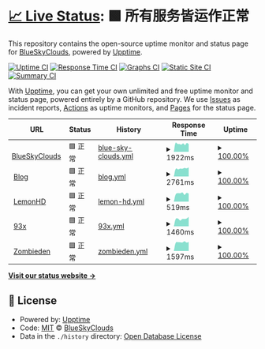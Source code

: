 # [📈 Live Status](https://status.blueskyclouds.com): <!--live status--> **🟩 所有服务皆运作正常**

This repository contains the open-source uptime monitor and status page for [BlueSkyClouds](https://blueskyclouds.com), powered by [Upptime](https://github.com/upptime/upptime).

[![Uptime CI](https://github.com/BlueSkyClouds/StatusSite/workflows/Uptime%20CI/badge.svg)](https://github.com/BlueSkyClouds/StatusSite/actions?query=workflow%3A%22Uptime+CI%22)
[![Response Time CI](https://github.com/BlueSkyClouds/StatusSite/workflows/Response%20Time%20CI/badge.svg)](https://github.com/BlueSkyClouds/StatusSite/actions?query=workflow%3A%22Response+Time+CI%22)
[![Graphs CI](https://github.com/BlueSkyClouds/StatusSite/workflows/Graphs%20CI/badge.svg)](https://github.com/BlueSkyClouds/StatusSite/actions?query=workflow%3A%22Graphs+CI%22)
[![Static Site CI](https://github.com/BlueSkyClouds/StatusSite/workflows/Static%20Site%20CI/badge.svg)](https://github.com/BlueSkyClouds/StatusSite/actions?query=workflow%3A%22Static+Site+CI%22)
[![Summary CI](https://github.com/BlueSkyClouds/StatusSite/workflows/Summary%20CI/badge.svg)](https://github.com/BlueSkyClouds/StatusSite/actions?query=workflow%3A%22Summary+CI%22)

With [Upptime](https://upptime.js.org), you can get your own unlimited and free uptime monitor and status page, powered entirely by a GitHub repository. We use [Issues](https://github.com/BlueSkyClouds/StatusSite/issues) as incident reports, [Actions](https://github.com/BlueSkyClouds/StatusSite/actions) as uptime monitors, and [Pages](https://status.blueskyclouds.com) for the status page.

<!--start: status pages-->
<!-- This summary is generated by Upptime (https://github.com/upptime/upptime) -->
<!-- Do not edit this manually, your changes will be overwritten -->
<!-- prettier-ignore -->
| URL | Status | History | Response Time | Uptime |
| --- | ------ | ------- | ------------- | ------ |
| <img alt="" src="https://favicons.githubusercontent.com/blueskyclouds.com" height="13"> [BlueSkyClouds](https://blueskyclouds.com) | 🟩 正常 | [blue-sky-clouds.yml](https://github.com/BlueSkyClouds/StatusSite/commits/HEAD/history/blue-sky-clouds.yml) | <details><summary><img alt="Response time graph" src="./graphs/blue-sky-clouds/response-time-week.png" height="20"> 1922ms</summary><br><a href="https://status.blueskyclouds.com/history/blue-sky-clouds"><img alt="Response time 1781" src="https://img.shields.io/endpoint?url=https%3A%2F%2Fraw.githubusercontent.com%2FBlueSkyClouds%2FStatusSite%2FHEAD%2Fapi%2Fblue-sky-clouds%2Fresponse-time.json"></a><br><a href="https://status.blueskyclouds.com/history/blue-sky-clouds"><img alt="24-hour response time 1814" src="https://img.shields.io/endpoint?url=https%3A%2F%2Fraw.githubusercontent.com%2FBlueSkyClouds%2FStatusSite%2FHEAD%2Fapi%2Fblue-sky-clouds%2Fresponse-time-day.json"></a><br><a href="https://status.blueskyclouds.com/history/blue-sky-clouds"><img alt="7-day response time 1922" src="https://img.shields.io/endpoint?url=https%3A%2F%2Fraw.githubusercontent.com%2FBlueSkyClouds%2FStatusSite%2FHEAD%2Fapi%2Fblue-sky-clouds%2Fresponse-time-week.json"></a><br><a href="https://status.blueskyclouds.com/history/blue-sky-clouds"><img alt="30-day response time 1873" src="https://img.shields.io/endpoint?url=https%3A%2F%2Fraw.githubusercontent.com%2FBlueSkyClouds%2FStatusSite%2FHEAD%2Fapi%2Fblue-sky-clouds%2Fresponse-time-month.json"></a><br><a href="https://status.blueskyclouds.com/history/blue-sky-clouds"><img alt="1-year response time 1781" src="https://img.shields.io/endpoint?url=https%3A%2F%2Fraw.githubusercontent.com%2FBlueSkyClouds%2FStatusSite%2FHEAD%2Fapi%2Fblue-sky-clouds%2Fresponse-time-year.json"></a></details> | <details><summary><a href="https://status.blueskyclouds.com/history/blue-sky-clouds">100.00%</a></summary><a href="https://status.blueskyclouds.com/history/blue-sky-clouds"><img alt="All-time uptime 100.00%" src="https://img.shields.io/endpoint?url=https%3A%2F%2Fraw.githubusercontent.com%2FBlueSkyClouds%2FStatusSite%2FHEAD%2Fapi%2Fblue-sky-clouds%2Fuptime.json"></a><br><a href="https://status.blueskyclouds.com/history/blue-sky-clouds"><img alt="24-hour uptime 100.00%" src="https://img.shields.io/endpoint?url=https%3A%2F%2Fraw.githubusercontent.com%2FBlueSkyClouds%2FStatusSite%2FHEAD%2Fapi%2Fblue-sky-clouds%2Fuptime-day.json"></a><br><a href="https://status.blueskyclouds.com/history/blue-sky-clouds"><img alt="7-day uptime 100.00%" src="https://img.shields.io/endpoint?url=https%3A%2F%2Fraw.githubusercontent.com%2FBlueSkyClouds%2FStatusSite%2FHEAD%2Fapi%2Fblue-sky-clouds%2Fuptime-week.json"></a><br><a href="https://status.blueskyclouds.com/history/blue-sky-clouds"><img alt="30-day uptime 100.00%" src="https://img.shields.io/endpoint?url=https%3A%2F%2Fraw.githubusercontent.com%2FBlueSkyClouds%2FStatusSite%2FHEAD%2Fapi%2Fblue-sky-clouds%2Fuptime-month.json"></a><br><a href="https://status.blueskyclouds.com/history/blue-sky-clouds"><img alt="1-year uptime 100.00%" src="https://img.shields.io/endpoint?url=https%3A%2F%2Fraw.githubusercontent.com%2FBlueSkyClouds%2FStatusSite%2FHEAD%2Fapi%2Fblue-sky-clouds%2Fuptime-year.json"></a></details>
| <img alt="" src="https://favicons.githubusercontent.com/blog.blueskyclouds.com" height="13"> [Blog](https://blog.blueskyclouds.com) | 🟩 正常 | [blog.yml](https://github.com/BlueSkyClouds/StatusSite/commits/HEAD/history/blog.yml) | <details><summary><img alt="Response time graph" src="./graphs/blog/response-time-week.png" height="20"> 2761ms</summary><br><a href="https://status.blueskyclouds.com/history/blog"><img alt="Response time 2568" src="https://img.shields.io/endpoint?url=https%3A%2F%2Fraw.githubusercontent.com%2FBlueSkyClouds%2FStatusSite%2FHEAD%2Fapi%2Fblog%2Fresponse-time.json"></a><br><a href="https://status.blueskyclouds.com/history/blog"><img alt="24-hour response time 2394" src="https://img.shields.io/endpoint?url=https%3A%2F%2Fraw.githubusercontent.com%2FBlueSkyClouds%2FStatusSite%2FHEAD%2Fapi%2Fblog%2Fresponse-time-day.json"></a><br><a href="https://status.blueskyclouds.com/history/blog"><img alt="7-day response time 2761" src="https://img.shields.io/endpoint?url=https%3A%2F%2Fraw.githubusercontent.com%2FBlueSkyClouds%2FStatusSite%2FHEAD%2Fapi%2Fblog%2Fresponse-time-week.json"></a><br><a href="https://status.blueskyclouds.com/history/blog"><img alt="30-day response time 2721" src="https://img.shields.io/endpoint?url=https%3A%2F%2Fraw.githubusercontent.com%2FBlueSkyClouds%2FStatusSite%2FHEAD%2Fapi%2Fblog%2Fresponse-time-month.json"></a><br><a href="https://status.blueskyclouds.com/history/blog"><img alt="1-year response time 2568" src="https://img.shields.io/endpoint?url=https%3A%2F%2Fraw.githubusercontent.com%2FBlueSkyClouds%2FStatusSite%2FHEAD%2Fapi%2Fblog%2Fresponse-time-year.json"></a></details> | <details><summary><a href="https://status.blueskyclouds.com/history/blog">100.00%</a></summary><a href="https://status.blueskyclouds.com/history/blog"><img alt="All-time uptime 100.00%" src="https://img.shields.io/endpoint?url=https%3A%2F%2Fraw.githubusercontent.com%2FBlueSkyClouds%2FStatusSite%2FHEAD%2Fapi%2Fblog%2Fuptime.json"></a><br><a href="https://status.blueskyclouds.com/history/blog"><img alt="24-hour uptime 100.00%" src="https://img.shields.io/endpoint?url=https%3A%2F%2Fraw.githubusercontent.com%2FBlueSkyClouds%2FStatusSite%2FHEAD%2Fapi%2Fblog%2Fuptime-day.json"></a><br><a href="https://status.blueskyclouds.com/history/blog"><img alt="7-day uptime 100.00%" src="https://img.shields.io/endpoint?url=https%3A%2F%2Fraw.githubusercontent.com%2FBlueSkyClouds%2FStatusSite%2FHEAD%2Fapi%2Fblog%2Fuptime-week.json"></a><br><a href="https://status.blueskyclouds.com/history/blog"><img alt="30-day uptime 100.00%" src="https://img.shields.io/endpoint?url=https%3A%2F%2Fraw.githubusercontent.com%2FBlueSkyClouds%2FStatusSite%2FHEAD%2Fapi%2Fblog%2Fuptime-month.json"></a><br><a href="https://status.blueskyclouds.com/history/blog"><img alt="1-year uptime 100.00%" src="https://img.shields.io/endpoint?url=https%3A%2F%2Fraw.githubusercontent.com%2FBlueSkyClouds%2FStatusSite%2FHEAD%2Fapi%2Fblog%2Fuptime-year.json"></a></details>
| <img alt="" src="https://favicons.githubusercontent.com/lemonhd.org" height="13"> [LemonHD](https://lemonhd.org) | 🟩 正常 | [lemon-hd.yml](https://github.com/BlueSkyClouds/StatusSite/commits/HEAD/history/lemon-hd.yml) | <details><summary><img alt="Response time graph" src="./graphs/lemon-hd/response-time-week.png" height="20"> 519ms</summary><br><a href="https://status.blueskyclouds.com/history/lemon-hd"><img alt="Response time 660" src="https://img.shields.io/endpoint?url=https%3A%2F%2Fraw.githubusercontent.com%2FBlueSkyClouds%2FStatusSite%2FHEAD%2Fapi%2Flemon-hd%2Fresponse-time.json"></a><br><a href="https://status.blueskyclouds.com/history/lemon-hd"><img alt="24-hour response time 405" src="https://img.shields.io/endpoint?url=https%3A%2F%2Fraw.githubusercontent.com%2FBlueSkyClouds%2FStatusSite%2FHEAD%2Fapi%2Flemon-hd%2Fresponse-time-day.json"></a><br><a href="https://status.blueskyclouds.com/history/lemon-hd"><img alt="7-day response time 519" src="https://img.shields.io/endpoint?url=https%3A%2F%2Fraw.githubusercontent.com%2FBlueSkyClouds%2FStatusSite%2FHEAD%2Fapi%2Flemon-hd%2Fresponse-time-week.json"></a><br><a href="https://status.blueskyclouds.com/history/lemon-hd"><img alt="30-day response time 611" src="https://img.shields.io/endpoint?url=https%3A%2F%2Fraw.githubusercontent.com%2FBlueSkyClouds%2FStatusSite%2FHEAD%2Fapi%2Flemon-hd%2Fresponse-time-month.json"></a><br><a href="https://status.blueskyclouds.com/history/lemon-hd"><img alt="1-year response time 660" src="https://img.shields.io/endpoint?url=https%3A%2F%2Fraw.githubusercontent.com%2FBlueSkyClouds%2FStatusSite%2FHEAD%2Fapi%2Flemon-hd%2Fresponse-time-year.json"></a></details> | <details><summary><a href="https://status.blueskyclouds.com/history/lemon-hd">100.00%</a></summary><a href="https://status.blueskyclouds.com/history/lemon-hd"><img alt="All-time uptime 100.00%" src="https://img.shields.io/endpoint?url=https%3A%2F%2Fraw.githubusercontent.com%2FBlueSkyClouds%2FStatusSite%2FHEAD%2Fapi%2Flemon-hd%2Fuptime.json"></a><br><a href="https://status.blueskyclouds.com/history/lemon-hd"><img alt="24-hour uptime 100.00%" src="https://img.shields.io/endpoint?url=https%3A%2F%2Fraw.githubusercontent.com%2FBlueSkyClouds%2FStatusSite%2FHEAD%2Fapi%2Flemon-hd%2Fuptime-day.json"></a><br><a href="https://status.blueskyclouds.com/history/lemon-hd"><img alt="7-day uptime 100.00%" src="https://img.shields.io/endpoint?url=https%3A%2F%2Fraw.githubusercontent.com%2FBlueSkyClouds%2FStatusSite%2FHEAD%2Fapi%2Flemon-hd%2Fuptime-week.json"></a><br><a href="https://status.blueskyclouds.com/history/lemon-hd"><img alt="30-day uptime 100.00%" src="https://img.shields.io/endpoint?url=https%3A%2F%2Fraw.githubusercontent.com%2FBlueSkyClouds%2FStatusSite%2FHEAD%2Fapi%2Flemon-hd%2Fuptime-month.json"></a><br><a href="https://status.blueskyclouds.com/history/lemon-hd"><img alt="1-year uptime 100.00%" src="https://img.shields.io/endpoint?url=https%3A%2F%2Fraw.githubusercontent.com%2FBlueSkyClouds%2FStatusSite%2FHEAD%2Fapi%2Flemon-hd%2Fuptime-year.json"></a></details>
| <img alt="" src="https://favicons.githubusercontent.com/csgo.upkk.com" height="13"> [93x](https://csgo.upkk.com) | 🟩 正常 | [93x.yml](https://github.com/BlueSkyClouds/StatusSite/commits/HEAD/history/93x.yml) | <details><summary><img alt="Response time graph" src="./graphs/93x/response-time-week.png" height="20"> 1460ms</summary><br><a href="https://status.blueskyclouds.com/history/93x"><img alt="Response time 1783" src="https://img.shields.io/endpoint?url=https%3A%2F%2Fraw.githubusercontent.com%2FBlueSkyClouds%2FStatusSite%2FHEAD%2Fapi%2F93x%2Fresponse-time.json"></a><br><a href="https://status.blueskyclouds.com/history/93x"><img alt="24-hour response time 1191" src="https://img.shields.io/endpoint?url=https%3A%2F%2Fraw.githubusercontent.com%2FBlueSkyClouds%2FStatusSite%2FHEAD%2Fapi%2F93x%2Fresponse-time-day.json"></a><br><a href="https://status.blueskyclouds.com/history/93x"><img alt="7-day response time 1460" src="https://img.shields.io/endpoint?url=https%3A%2F%2Fraw.githubusercontent.com%2FBlueSkyClouds%2FStatusSite%2FHEAD%2Fapi%2F93x%2Fresponse-time-week.json"></a><br><a href="https://status.blueskyclouds.com/history/93x"><img alt="30-day response time 1905" src="https://img.shields.io/endpoint?url=https%3A%2F%2Fraw.githubusercontent.com%2FBlueSkyClouds%2FStatusSite%2FHEAD%2Fapi%2F93x%2Fresponse-time-month.json"></a><br><a href="https://status.blueskyclouds.com/history/93x"><img alt="1-year response time 1783" src="https://img.shields.io/endpoint?url=https%3A%2F%2Fraw.githubusercontent.com%2FBlueSkyClouds%2FStatusSite%2FHEAD%2Fapi%2F93x%2Fresponse-time-year.json"></a></details> | <details><summary><a href="https://status.blueskyclouds.com/history/93x">100.00%</a></summary><a href="https://status.blueskyclouds.com/history/93x"><img alt="All-time uptime 100.00%" src="https://img.shields.io/endpoint?url=https%3A%2F%2Fraw.githubusercontent.com%2FBlueSkyClouds%2FStatusSite%2FHEAD%2Fapi%2F93x%2Fuptime.json"></a><br><a href="https://status.blueskyclouds.com/history/93x"><img alt="24-hour uptime 100.00%" src="https://img.shields.io/endpoint?url=https%3A%2F%2Fraw.githubusercontent.com%2FBlueSkyClouds%2FStatusSite%2FHEAD%2Fapi%2F93x%2Fuptime-day.json"></a><br><a href="https://status.blueskyclouds.com/history/93x"><img alt="7-day uptime 100.00%" src="https://img.shields.io/endpoint?url=https%3A%2F%2Fraw.githubusercontent.com%2FBlueSkyClouds%2FStatusSite%2FHEAD%2Fapi%2F93x%2Fuptime-week.json"></a><br><a href="https://status.blueskyclouds.com/history/93x"><img alt="30-day uptime 100.00%" src="https://img.shields.io/endpoint?url=https%3A%2F%2Fraw.githubusercontent.com%2FBlueSkyClouds%2FStatusSite%2FHEAD%2Fapi%2F93x%2Fuptime-month.json"></a><br><a href="https://status.blueskyclouds.com/history/93x"><img alt="1-year uptime 100.00%" src="https://img.shields.io/endpoint?url=https%3A%2F%2Fraw.githubusercontent.com%2FBlueSkyClouds%2FStatusSite%2FHEAD%2Fapi%2F93x%2Fuptime-year.json"></a></details>
| <img alt="" src="https://favicons.githubusercontent.com/zombieden.cn" height="13"> [Zombieden](https://zombieden.cn/#ServerList-Title) | 🟩 正常 | [zombieden.yml](https://github.com/BlueSkyClouds/StatusSite/commits/HEAD/history/zombieden.yml) | <details><summary><img alt="Response time graph" src="./graphs/zombieden/response-time-week.png" height="20"> 1597ms</summary><br><a href="https://status.blueskyclouds.com/history/zombieden"><img alt="Response time 1698" src="https://img.shields.io/endpoint?url=https%3A%2F%2Fraw.githubusercontent.com%2FBlueSkyClouds%2FStatusSite%2FHEAD%2Fapi%2Fzombieden%2Fresponse-time.json"></a><br><a href="https://status.blueskyclouds.com/history/zombieden"><img alt="24-hour response time 1592" src="https://img.shields.io/endpoint?url=https%3A%2F%2Fraw.githubusercontent.com%2FBlueSkyClouds%2FStatusSite%2FHEAD%2Fapi%2Fzombieden%2Fresponse-time-day.json"></a><br><a href="https://status.blueskyclouds.com/history/zombieden"><img alt="7-day response time 1597" src="https://img.shields.io/endpoint?url=https%3A%2F%2Fraw.githubusercontent.com%2FBlueSkyClouds%2FStatusSite%2FHEAD%2Fapi%2Fzombieden%2Fresponse-time-week.json"></a><br><a href="https://status.blueskyclouds.com/history/zombieden"><img alt="30-day response time 1737" src="https://img.shields.io/endpoint?url=https%3A%2F%2Fraw.githubusercontent.com%2FBlueSkyClouds%2FStatusSite%2FHEAD%2Fapi%2Fzombieden%2Fresponse-time-month.json"></a><br><a href="https://status.blueskyclouds.com/history/zombieden"><img alt="1-year response time 1698" src="https://img.shields.io/endpoint?url=https%3A%2F%2Fraw.githubusercontent.com%2FBlueSkyClouds%2FStatusSite%2FHEAD%2Fapi%2Fzombieden%2Fresponse-time-year.json"></a></details> | <details><summary><a href="https://status.blueskyclouds.com/history/zombieden">100.00%</a></summary><a href="https://status.blueskyclouds.com/history/zombieden"><img alt="All-time uptime 100.00%" src="https://img.shields.io/endpoint?url=https%3A%2F%2Fraw.githubusercontent.com%2FBlueSkyClouds%2FStatusSite%2FHEAD%2Fapi%2Fzombieden%2Fuptime.json"></a><br><a href="https://status.blueskyclouds.com/history/zombieden"><img alt="24-hour uptime 100.00%" src="https://img.shields.io/endpoint?url=https%3A%2F%2Fraw.githubusercontent.com%2FBlueSkyClouds%2FStatusSite%2FHEAD%2Fapi%2Fzombieden%2Fuptime-day.json"></a><br><a href="https://status.blueskyclouds.com/history/zombieden"><img alt="7-day uptime 100.00%" src="https://img.shields.io/endpoint?url=https%3A%2F%2Fraw.githubusercontent.com%2FBlueSkyClouds%2FStatusSite%2FHEAD%2Fapi%2Fzombieden%2Fuptime-week.json"></a><br><a href="https://status.blueskyclouds.com/history/zombieden"><img alt="30-day uptime 100.00%" src="https://img.shields.io/endpoint?url=https%3A%2F%2Fraw.githubusercontent.com%2FBlueSkyClouds%2FStatusSite%2FHEAD%2Fapi%2Fzombieden%2Fuptime-month.json"></a><br><a href="https://status.blueskyclouds.com/history/zombieden"><img alt="1-year uptime 100.00%" src="https://img.shields.io/endpoint?url=https%3A%2F%2Fraw.githubusercontent.com%2FBlueSkyClouds%2FStatusSite%2FHEAD%2Fapi%2Fzombieden%2Fuptime-year.json"></a></details>

<!--end: status pages-->

[**Visit our status website →**](https://status.blueskyclouds.com)

## 📄 License

- Powered by: [Upptime](https://github.com/upptime/upptime)
- Code: [MIT](./LICENSE) © [BlueSkyClouds](https://blueskyclouds.com)
- Data in the `./history` directory: [Open Database License](https://opendatacommons.org/licenses/odbl/1-0/)
